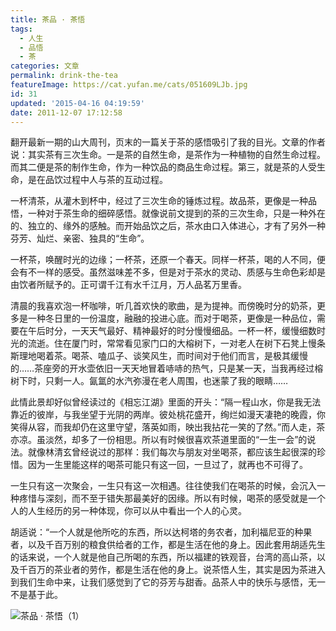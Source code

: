 ```yaml
---
title: 茶品 · 茶悟
tags:
  - 人生
  - 品悟
  - 茶
categories: 文章
permalink: drink-the-tea
featureImage: https://cat.yufan.me/cats/051609LJb.jpg
id: 31
updated: '2015-04-16 04:19:59'
date: 2011-12-07 17:12:58
---
```


翻开最新一期的山大周刊，页末的一篇关于茶的感悟吸引了我的目光。文章的作者说：其实茶有三次生命。一是茶的自然生命，是茶作为一种植物的自然生命过程。而其二便是茶的制作生命，作为一种饮品的商品生命过程。第三，就是茶的人受生命，是在品饮过程中人与茶的互动过程。

一杯清茶，从灌木到杯中，经过了三次生命的锤炼过程。故品茶，更像是一种品悟，一种对于茶生命的细碎感悟。就像说前文提到的茶的三次生命，只是一种外在的、独立的、缘外的感触。而开始品饮之后，茶水由口入体进心，才有了另外一种芬芳、灿烂、亲密、独具的“生命”。

<!--more-->

一杯茶，唤醒时光的边缘；一杯茶，还原一个春天。同样一杯茶，喝的人不同，便会有不一样的感受。虽然滋味差不多，但是对于茶水的灵动、质感与生命色彩却是由饮者所赋予的。正可谓千江有水千江月，万人品茗万里香。

清晨的我喜欢泡一杯咖啡，听几首欢快的歌曲，是为提神。而傍晚时分的奶茶，更多是一种冬日里的一份温度，融融的投进心底。而对于喝茶，更像是一种品位，需要在午后时分，一天天气最好、精神最好的时分慢慢细品。一杯一杯，缓慢细数时光的流逝。住在厦门时，常常看见家门口的大榕树下，一对老人在树下石凳上慢条斯理地喝着茶。喝茶、嗑瓜子、谈笑风生，而时间对于他们而言，是极其缓慢的……茶座旁的开水壶依旧一天天地冒着哧哧的热气，只是某一天，当我再经过榕树下时，只剩一人。氤氲的水汽弥漫在老人周围，也迷蒙了我的眼睛……

此情此景却好似曾经读过的《相忘江湖》里面的开头：“隔一程山水，你是我无法靠近的彼岸，与我坐望于光阴的两岸。彼处桃花盛开，绚烂如漫天凄艳的晚霞，你笑得从容，而我却仍在这里守望，落英如雨，映出我拈花一笑的了然。”而人走，茶亦凉。虽淡然，却多了一份相思。所以有时候很喜欢茶道里面的“一生一会”的说法。就像林清玄曾经说过的那样：我们每次与朋友对坐喝茶，都应该生起很深的珍惜。因为一生里能这样的喝茶可能只有这一回，一旦过了，就再也不可得了。 

一生只有这一次聚会，一生只有这一次相遇。往往使我们在喝茶的时候，会沉入一种疼惜与深刻，而不至于错失那最美好的因缘。所以有时候，喝茶的感受就是一个人的人生经历的另一种体现，你可以从中看出一个人的心灵。

胡适说：“一个人就是他所吃的东西，所以达柯塔的务农者，加利福尼亚的种果者，以及千百万别的粮食供给者的工作，都是生活在他的身上。因此套用胡适先生的话来说，一个人就是他自己所喝的东西，所以福建的铁观音，台湾的高山茶，以及千百万的茶业者的劳作，都是生活在他的身上。说茶悟人生，其实是因为茶进入到我们生命中来，让我们感觉到了它的芬芳与甜香。品茶人中的快乐与感悟，无一不是基于此。

![茶品 · 茶悟（1）](https://cat.yufan.me/cats/051609jm2.png)
